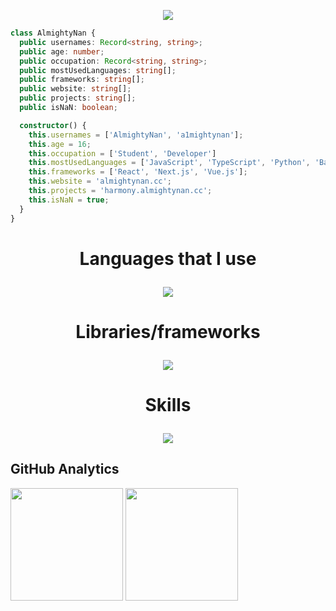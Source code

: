 <p align="center">
  <a href='https://almightynan.cc'>
  <img src="https://readme-typing-svg.demolab.com?font=Fira+Code&pause=1000&color=00F764&center=true&vCenter=true&repeat=false&width=435&lines=Hello+world!+I'm+AlmightyNan."/>
  </a>
</p>

```ts
class AlmightyNan {
  public usernames: Record<string, string>;
  public age: number;
  public occupation: Record<string, string>;
  public mostUsedLanguages: string[];
  public frameworks: string[];
  public website: string[];
  public projects: string[];
  public isNaN: boolean;

  constructor() {
    this.usernames = ['AlmightyNan', 'a1mightynan'];
    this.age = 16;
    this.occupation = ['Student', 'Developer']
    this.mostUsedLanguages = ['JavaScript', 'TypeScript', 'Python', 'Bash', 'HTML'];
    this.frameworks = ['React', 'Next.js', 'Vue.js'];
    this.website = 'almightynan.cc';
    this.projects = 'harmony.almightynan.cc';
    this.isNaN = true;
  }
}
```

<h1 align="center">
Languages that I use
  <br>
</>

<p align="center">
  <a href="https://skillicons.dev">
    <img src="https://skillicons.dev/icons?i=js,ts,py,bash,html,css,rust" />
  </a>
</p>

<h1 align="center">
Libraries/frameworks
  <br>
</>

<p align="center">
  <a href="https://skillicons.dev">
    <img src="https://skillicons.dev/icons?i=react,next,vue,tailwind,express,postgres,prisma" />
  </a>
</p>

<h1 align="center">
Skills
  <br>
</>

<p align="center">
  <a href="https://skillicons.dev">
    <img src="https://skillicons.dev/icons?i=nodejs,grafana,mongo,firebase,,git" />
  </a>
</p>

## GitHub Analytics
<div>
<img height="180em" src="https://github-readme-stats.vercel.app/api?username=AlmightyNan&theme=dark&show_icons=true&count_private=true">
<img height="180em" src="https://github-readme-stats.vercel.app/api/top-langs/?username=AlmightyNan&theme=dark&layout=compact&langs_count=5">
</div>
